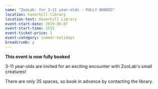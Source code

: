```yaml
---
name: "ZooLab: for 3-11 year-olds - FULLY BOOKED"
location: haverhill-library
location-text: Haverhill Library
event-start-date: 2019-08-07
event-start-time: 1515
event-ticket-price: 1
event-category: summer-holidays
breadcrumb: y
---
```


**This event is now fully booked**

3-11 year-olds are invited for an exciting encounter with ZooLab's small creatures!

There are only 35 spaces, so book in advance by contacting the library.

